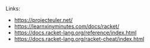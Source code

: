 Links:

- https://projecteuler.net/
- https://learnxinyminutes.com/docs/racket/
- https://docs.racket-lang.org/reference/index.html
- https://docs.racket-lang.org/racket-cheat/index.html


